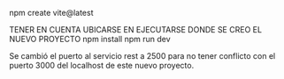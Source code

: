 npm create vite@latest

TENER EN CUENTA UBICARSE EN EJECUTARSE DONDE SE CREO EL NUEVO PROYECTO
npm install
npm run dev

Se cambió el puerto al servicio rest a 2500 para no tener conflicto con el puerto 3000 del localhost de este nuevo proyecto.